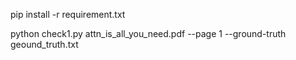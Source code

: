 pip install -r requirement.txt

python check1.py attn_is_all_you_need.pdf --page 1 --ground-truth geound_truth.txt
